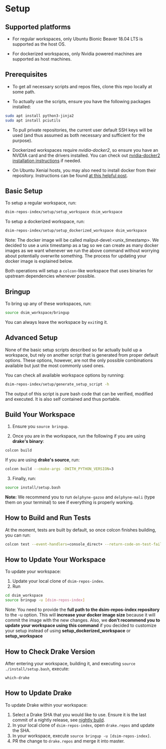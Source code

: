 # Setup

## Supported platforms

* For regular workspaces, only Ubuntu Bionic Beaver 18.04 LTS is supported as
  the host OS.

* For dockerized workspaces, only Nvidia powered machines are supported as host
  machines.

## Prerequisites

* To get all necessary scripts and repos files, clone this repo locally at some
  path.

* To actually use the scripts, ensure you have the following packages installed:

```sh
sudo apt install python3-jinja2
sudo apt install pciutils
```

* To pull private repositories, the current user default SSH keys will be used
  (and thus assumed as both necessary and sufficient for the purpose).

* Dockerized workspaces require *nvidia-docker2*, so ensure you have an NVIDIA
  card and the drivers installed. You can check out
  [nvidia-docker2 installation instructions](https://github.com/nvidia/nvidia-docker/wiki/Installation-(version-2.0))
  if needed.
* On Ubuntu Xenial hosts, you may also need to install docker from their
  repository. Instructions can be found
  [at this helpful post](https://gist.github.com/Brainiarc7/a8ab5f89494d053003454efc3be2d2ef).

## Basic Setup

To setup a regular workspace, run:

```sh
dsim-repos-index/setup/setup_workspace dsim_workspace
```

To setup a dockerized workspace, run:

```sh
dsim-repos-index/setup/setup_dockerized_workspace dsim_workspace
```

Note: The docker image will be called maliput-devel:<unix_timestamp>. We decided
to use a unix timestamp as a tag so we can create as many docker images as we
want whenever we run the above command without worrying about potentially
overwrite something. The process for updating your docker image is explained
below.

Both operations will setup a `colcon`-like workspace that uses binaries for
upstream dependencies whenever possible.

## Bringup

To bring up any of these workspaces, run:

```sh
source dsim_workspace/bringup
```

You can always leave the workspace by `exit`ing it.

## Advanced Setup

None of the basic setup scripts described so far actually build up a workspace,
but rely on another script that is generated from proper default options. These
options, however, are not the only possible combinations available but just the
most commonly used ones.

You can check all available workspace options by running:

```sh
dsim-repos-index/setup/generate_setup_script -h
```

The output of this script is pure bash code that can be verified, modified and
executed. It is also self contained and thus portable.

## Build Your Workspace

1. Ensure you `source bringup`.

2. Once you are in the workspace, run the following if you are using
   **drake's binary**:

```sh
colcon build
```

If you are using **drake's source**, run:

```sh
colcon build --cmake-args -DWITH_PYTHON_VERSION=3
```

3. Finally, run:

```sh
source install/setup.bash
```

**Note:** We recommend you to run `delphyne-gazoo` and `delphyne-mali` (type
  them on your terminal) to see if everything is properly working.

## How to Build and Run Tests

At the moment, tests are built by default, so once colcon finishes building, you can run:

```sh
colcon test --event-handlers=console_direct+ --return-code-on-test-failure --packages-skip PROJ4
```

## How to Update Your Workspace

To update your workspace:

1. Update your local clone of `dsim-repos-index`.
2. Run

```sh
cd dsim_workspace
source bringup -u [dsim-repos-index]
```

Note: You need to provide the **full path to the dsim-repos-index repository**
to the -u option. This will **increase your docker image size** because it will
commit the image with the new changes. Also, we **don't recommend you to update
your workspace using this command** if you decided to customize your setup
instead of using **setup_dockerized_workspace** or **setup_workspace**

## How to Check Drake Version

After entering your workspace, building it, and executing `source ./install/setup.bash`, execute:

```
which-drake
```

## How to Update Drake

To update Drake within your workspace:

1. Select a Drake SHA that you would like to use. Ensure it is the last commit
   of a nightly release, see
   [nightly build](https://drake-jenkins.csail.mit.edu/view/Nightly%20Production/).
2. In your local clone of `dsim-repos-index`, open `drake.repos` and update the
   SHA.
3. In your workspace, execute `source bringup -u [dsim-repos-index]`.
4. PR the change to `drake.repos` and merge it into master.
